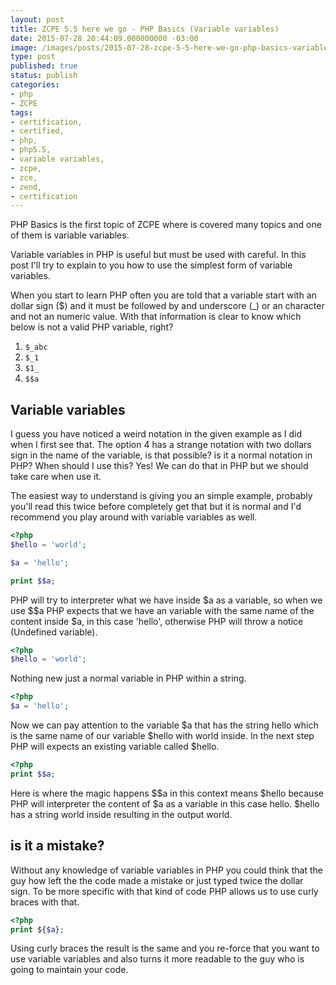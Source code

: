 ```yaml
---
layout: post
title: ZCPE 5.5 here we go - PHP Basics (Variable variables)
date: 2015-07-28 20:44:09.000000000 -03:00
image: /images/posts/2015-07-28-zcpe-5-5-here-we-go-php-basics-variable-variables/cover.jpg
type: post
published: true
status: publish
categories:
- php
- ZCPE
tags:
- certification,
- certified,
- php,
- php5.5,
- variable variables,
- zcpe,
- zce,
- zend,
- certification
---
```


PHP Basics is the first topic of ZCPE where is covered many topics and one of
them is variable variables.

Variable variables in PHP is useful but must be used with careful. In this post
I'll try to explain to you how to use the simplest form of variable variables.

When you start to learn PHP often you are told that a variable start with an
dollar sign ($) and it must be followed by and underscore (_) or an character
and not an numeric value. With that information is clear to know which below
is not a valid PHP variable, right?

1. `$_abc`
2. `$_1`
3. `$1_`
4. `$$a`

## Variable variables

I guess you have noticed a weird notation in the given example as I did when
I first see that. The option 4 has a strange notation with two dollars sign in
the name of the variable, is that possible? is it a normal notation in PHP?
When should I use this? Yes! We can do that in PHP but we should take care
when use it.

The easiest way to understand is giving you an simple example, probably you'll
read this twice before completely get that but it is normal and I'd recommend
you play around with variable variables as well.

```php
<?php
$hello = 'world';

$a = 'hello';

print $$a;
```

PHP will try to interpreter what we have inside $a as a variable, so when we use
$$a PHP expects that we have an variable with the same name of the content inside
$a, in this case 'hello', otherwise PHP will throw a notice (Undefined variable).

```php
<?php
$hello = 'world';
```

Nothing new just a normal variable in PHP within a string.

```php
<?php
$a = 'hello';
```

Now we can pay attention to the variable $a that has the string
hello which is the same name of our variable $hello with world
inside. In the next step PHP will expects an existing variable called $hello.

```php
<?php
print $$a;
```

Here is where the magic happens $$a in this context means $hello because PHP
will interpreter the content of $a as a variable in this case hello. $hello has
a string world inside resulting in the output world.

## is it a mistake?

Without any knowledge of variable variables in PHP you could think that the guy
how left the the code made a mistake or just typed twice the dollar sign. To
be more specific with that kind of code PHP allows us to use curly braces with
that.

```php
<?php
print ${$a};
```

Using curly braces the result is the same and you re-force that you want to use
variable variables and also turns it more readable to the guy who is going to
maintain your code.
